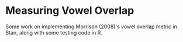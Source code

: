 # Measuring Vowel Overlap

Some work on implementing Morrison (2008)'s vowel overlap metric in Stan, along with some testing code in R.
